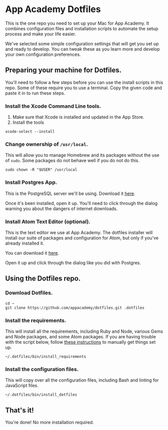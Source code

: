 # App Academy Dotfiles

This is the one repo you need to set up your Mac for App Academy. It
combines configuration files and installation scripts to automate the setup process and make your life easier.

We've selected some simple configuration settings that will get you set
up and ready to develop. You can tweak these as you learn more and
develop your own configuration preferences.

## Preparing your machine for Dotfiles.

You'll need to follow a few steps before you can use the install scripts
in this repo. Some of these require you to use a terminal. Copy the
given code and paste it in to run these steps.

### Install the Xcode Command Line tools.

1. Make sure that Xcode is installed and updated in the App Store.
2. Install the tools

  ```
  xcode-select --install
  ```

### Change ownership of `/usr/local`.

This will allow you to manage Homebrew and its packages without the use
of `sudo`. Some packages do not behave well if you do not do this.

```
sudo chown -R "$USER" /usr/local
```

### Install Postgres App.

This is the PostgreSQL server we'll be using. Download it
[here](http://postgresapp.com/).

Once it's been installed, open it up. You'll need to click through the
dialog warning you about the dangers of internet downloads.

### Install Atom Text Editor (optional).

This is the text editor we use at App Academy. The dotfiles installer
will install our suite of packages and configuration for Atom, but only
if you've already installed it.

You can download it [here](https://atom.io/).

Open it up and click through the dialog like you did with Postgres.

## Using the Dotfiles repo.

### Download Dotfiles.

```
cd ~
git clone https://github.com/appacademy/dotfiles.git .dotfiles
```

### Install the requirements.

This will install all the requirements, including Ruby and Node, various
Gems and Node packages, and some Atom packages. If you are having trouble with the script below, follow [these instructions](https://github.com/jordvnkm/dotfiles/tree/consolidation/bin) to manually get things set up.

```
~/.dotfiles/bin/install_requirements
```

### Install the configuration files.

This will copy over all the configuration files, including Bash and
linting for JavaScript files.

```
~/.dotfiles/bin/install_dotfiles
```

## That's it!

You're done! No more installation required.

